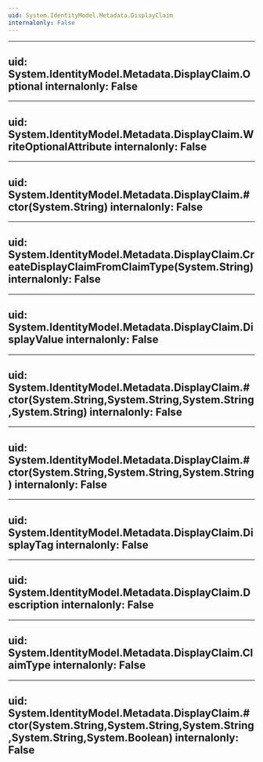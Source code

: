 ```yaml
---
uid: System.IdentityModel.Metadata.DisplayClaim
internalonly: False
---
```


---
uid: System.IdentityModel.Metadata.DisplayClaim.Optional
internalonly: False
---

---
uid: System.IdentityModel.Metadata.DisplayClaim.WriteOptionalAttribute
internalonly: False
---

---
uid: System.IdentityModel.Metadata.DisplayClaim.#ctor(System.String)
internalonly: False
---

---
uid: System.IdentityModel.Metadata.DisplayClaim.CreateDisplayClaimFromClaimType(System.String)
internalonly: False
---

---
uid: System.IdentityModel.Metadata.DisplayClaim.DisplayValue
internalonly: False
---

---
uid: System.IdentityModel.Metadata.DisplayClaim.#ctor(System.String,System.String,System.String,System.String)
internalonly: False
---

---
uid: System.IdentityModel.Metadata.DisplayClaim.#ctor(System.String,System.String,System.String)
internalonly: False
---

---
uid: System.IdentityModel.Metadata.DisplayClaim.DisplayTag
internalonly: False
---

---
uid: System.IdentityModel.Metadata.DisplayClaim.Description
internalonly: False
---

---
uid: System.IdentityModel.Metadata.DisplayClaim.ClaimType
internalonly: False
---

---
uid: System.IdentityModel.Metadata.DisplayClaim.#ctor(System.String,System.String,System.String,System.String,System.Boolean)
internalonly: False
---

